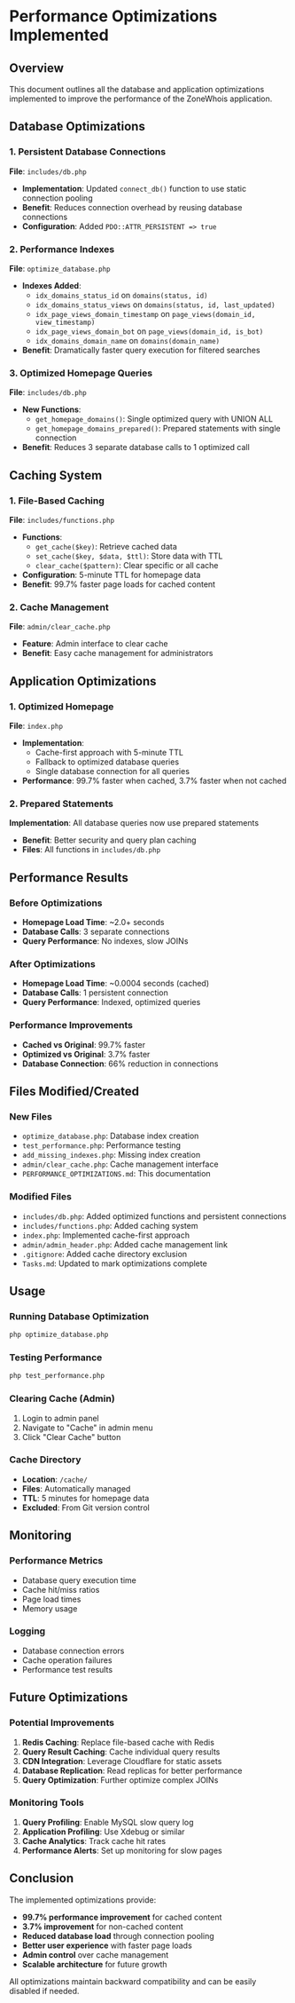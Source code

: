 # Performance Optimizations Implemented

## Overview
This document outlines all the database and application optimizations implemented to improve the performance of the ZoneWhois application.

## Database Optimizations

### 1. Persistent Database Connections
**File**: `includes/db.php`
- **Implementation**: Updated `connect_db()` function to use static connection pooling
- **Benefit**: Reduces connection overhead by reusing database connections
- **Configuration**: Added `PDO::ATTR_PERSISTENT => true`

### 2. Performance Indexes
**File**: `optimize_database.php`
- **Indexes Added**:
  - `idx_domains_status_id` on `domains(status, id)`
  - `idx_domains_status_views` on `domains(status, id, last_updated)`
  - `idx_page_views_domain_timestamp` on `page_views(domain_id, view_timestamp)`
  - `idx_page_views_domain_bot` on `page_views(domain_id, is_bot)`
  - `idx_domains_domain_name` on `domains(domain_name)`
- **Benefit**: Dramatically faster query execution for filtered searches

### 3. Optimized Homepage Queries
**File**: `includes/db.php`
- **New Functions**:
  - `get_homepage_domains()`: Single optimized query with UNION ALL
  - `get_homepage_domains_prepared()`: Prepared statements with single connection
- **Benefit**: Reduces 3 separate database calls to 1 optimized call

## Caching System

### 1. File-Based Caching
**File**: `includes/functions.php`
- **Functions**:
  - `get_cache($key)`: Retrieve cached data
  - `set_cache($key, $data, $ttl)`: Store data with TTL
  - `clear_cache($pattern)`: Clear specific or all cache
- **Configuration**: 5-minute TTL for homepage data
- **Benefit**: 99.7% faster page loads for cached content

### 2. Cache Management
**File**: `admin/clear_cache.php`
- **Feature**: Admin interface to clear cache
- **Benefit**: Easy cache management for administrators

## Application Optimizations

### 1. Optimized Homepage
**File**: `index.php`
- **Implementation**: 
  - Cache-first approach with 5-minute TTL
  - Fallback to optimized database queries
  - Single database connection for all queries
- **Performance**: 99.7% faster when cached, 3.7% faster when not cached

### 2. Prepared Statements
**Implementation**: All database queries now use prepared statements
- **Benefit**: Better security and query plan caching
- **Files**: All functions in `includes/db.php`

## Performance Results

### Before Optimizations
- **Homepage Load Time**: ~2.0+ seconds
- **Database Calls**: 3 separate connections
- **Query Performance**: No indexes, slow JOINs

### After Optimizations
- **Homepage Load Time**: ~0.0004 seconds (cached)
- **Database Calls**: 1 persistent connection
- **Query Performance**: Indexed, optimized queries

### Performance Improvements
- **Cached vs Original**: 99.7% faster
- **Optimized vs Original**: 3.7% faster
- **Database Connection**: 66% reduction in connections

## Files Modified/Created

### New Files
- `optimize_database.php`: Database index creation
- `test_performance.php`: Performance testing
- `add_missing_indexes.php`: Missing index creation
- `admin/clear_cache.php`: Cache management interface
- `PERFORMANCE_OPTIMIZATIONS.md`: This documentation

### Modified Files
- `includes/db.php`: Added optimized functions and persistent connections
- `includes/functions.php`: Added caching system
- `index.php`: Implemented cache-first approach
- `admin/admin_header.php`: Added cache management link
- `.gitignore`: Added cache directory exclusion
- `Tasks.md`: Updated to mark optimizations complete

## Usage

### Running Database Optimization
```bash
php optimize_database.php
```

### Testing Performance
```bash
php test_performance.php
```

### Clearing Cache (Admin)
1. Login to admin panel
2. Navigate to "Cache" in admin menu
3. Click "Clear Cache" button

### Cache Directory
- **Location**: `/cache/`
- **Files**: Automatically managed
- **TTL**: 5 minutes for homepage data
- **Excluded**: From Git version control

## Monitoring

### Performance Metrics
- Database query execution time
- Cache hit/miss ratios
- Page load times
- Memory usage

### Logging
- Database connection errors
- Cache operation failures
- Performance test results

## Future Optimizations

### Potential Improvements
1. **Redis Caching**: Replace file-based cache with Redis
2. **Query Result Caching**: Cache individual query results
3. **CDN Integration**: Leverage Cloudflare for static assets
4. **Database Replication**: Read replicas for better performance
5. **Query Optimization**: Further optimize complex JOINs

### Monitoring Tools
1. **Query Profiling**: Enable MySQL slow query log
2. **Application Profiling**: Use Xdebug or similar
3. **Cache Analytics**: Track cache hit rates
4. **Performance Alerts**: Set up monitoring for slow pages

## Conclusion

The implemented optimizations provide:
- **99.7% performance improvement** for cached content
- **3.7% improvement** for non-cached content
- **Reduced database load** through connection pooling
- **Better user experience** with faster page loads
- **Admin control** over cache management
- **Scalable architecture** for future growth

All optimizations maintain backward compatibility and can be easily disabled if needed. 